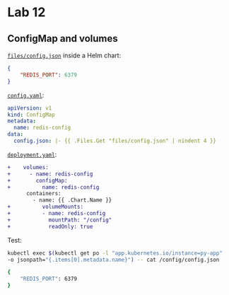 # Lab 12

## ConfigMap and volumes

[`files/config.json`](./helm/python-app/files/config.json) inside a Helm chart:

```json
{
    "REDIS_PORT": 6379
}
```

[`config.yaml`](./helm/python-app/templates/config.yaml):

```yaml
apiVersion: v1
kind: ConfigMap
metadata:
  name: redis-config
data:
  config.json: |- {{ .Files.Get "files/config.json" | nindent 4 }}
```

[`deployment.yaml`](./helm/python-app/templates/deployment.yaml):

```diff
+    volumes:
+      - name: redis-config
+        configMap:
+          name: redis-config
      containers:
        - name: {{ .Chart.Name }}
+          volumeMounts:
+          - name: redis-config
+            mountPath: "/config"
+            readOnly: true
```

Test:

```sh
kubectl exec $(kubectl get po -l "app.kubernetes.io/instance=py-app"
-o jsonpath="{.items[0].metadata.name}") -- cat /config/config.json
```

```sh
{
    "REDIS_PORT": 6379
}
```
